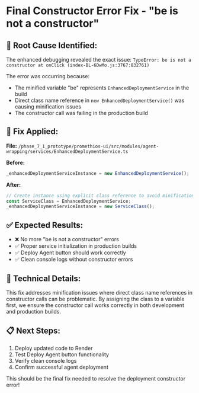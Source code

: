 # Final Constructor Error Fix - "be is not a constructor"

## 🎯 **Root Cause Identified:**
The enhanced debugging revealed the exact issue: `TypeError: be is not a constructor at onClick (index-BL-6DwMo.js:3767:832761)`

The error was occurring because:
- The minified variable "be" represents `EnhancedDeploymentService` in the build
- Direct class name reference in `new EnhancedDeploymentService()` was causing minification issues
- The constructor call was failing in the production build

## 🔧 **Fix Applied:**
**File:** `/phase_7_1_prototype/promethios-ui/src/modules/agent-wrapping/services/EnhancedDeploymentService.ts`

**Before:**
```typescript
_enhancedDeploymentServiceInstance = new EnhancedDeploymentService();
```

**After:**
```typescript
// Create instance using explicit class reference to avoid minification issues
const ServiceClass = EnhancedDeploymentService;
_enhancedDeploymentServiceInstance = new ServiceClass();
```

## ✅ **Expected Results:**
- ❌ No more "be is not a constructor" errors
- ✅ Proper service initialization in production builds
- ✅ Deploy Agent button should work correctly
- ✅ Clean console logs without constructor errors

## 🚀 **Technical Details:**
This fix addresses minification issues where direct class name references in constructor calls can be problematic. By assigning the class to a variable first, we ensure the constructor call works correctly in both development and production builds.

## 📋 **Next Steps:**
1. Deploy updated code to Render
2. Test Deploy Agent button functionality
3. Verify clean console logs
4. Confirm successful agent deployment

This should be the final fix needed to resolve the deployment constructor error!

